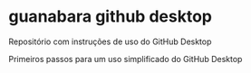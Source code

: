 # guanabara github desktop
 
 Repositório com instruções de uso do GitHub Desktop

 Primeiros passos para um uso simplificado do GitHub Desktop
